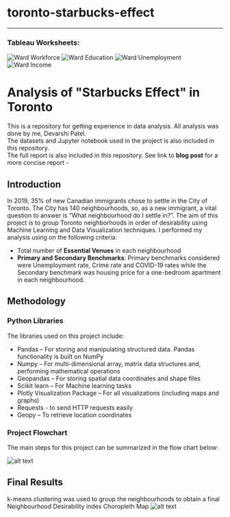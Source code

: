 # toronto-starbucks-effect
---

### Tableau Worksheets: 

![Ward Workforce](https://github.com/devarshi-ap/toronto-starbucks-effect/assets/59234436/5bb95901-fa38-417c-8993-3cc9f69b7231)
![Ward Education](https://github.com/devarshi-ap/toronto-starbucks-effect/assets/59234436/e1e0c2c8-3d18-4195-85bf-0c2056876b81)
![Ward Unemployment](https://github.com/devarshi-ap/toronto-starbucks-effect/assets/59234436/e154df39-101e-41ba-9628-7de57d0ecf08)
![Ward Income](https://github.com/devarshi-ap/toronto-starbucks-effect/assets/59234436/e554f24e-08b1-4a5f-9e49-b7a873a47b60)

# Analysis of "Starbucks Effect" in Toronto
This is a repository for getting experience in data analysis. All analysis was done by me, Devarshi Patel.<br />
The datasets and Jupyter notebook used in the project is also included in this repository.<br />
The full report is also included in this repository.
See link to **blog post** for a more concise report - 

## Introduction
In 2019, 35% of new Canadian immigrants chose to settle in the City of Toronto. The City has 140 neighbourhoods, so, as a new immigrant, a vital question to answer is “What neighbourhood do I settle in?”. The aim of this project is to group Toronto neighborhoods in order of desirability using Machine Learning and Data Visualization techniques. I performed my analysis using on the following criteria:  <br />
* Total number of **Essential Venues** in each neighbourhood  <br />
* **Primary and Secondary Benchmarks**: Primary benchmarks considered were Unemployment rate, Crime rate and COVID-19 rates while the Secondary benchmark was housing price for a one-bedroom apartment in each neighbourhood.  <br />

## Methodology
### Python Libraries
The libraries used on this project include:
* Pandas – For storing and manipulating structured data. Pandas functionality is built on NumPy
* Numpy – For multi-dimensional array, matrix data structures and, performing mathematical operations
* Geopandas – For storing spatial data coordinates and shape files
*	Scikit learn – For Machine learning tasks
* Plotly Visualization Package – For all visualizations (including maps and graphs)
*	Requests - to send HTTP requests easily
*	Geopy – To retrieve location coordinates

### Project Flowchart
The main steps for this project can be summarized in the flow chart below:

![alt text](https://github.com/jess-data/Coursera_Capstone/blob/main/Screenshot%202020-11-24%20014704.png)

## Final Results
k-means clustering was used to group the neighbourhoods to obtain a final Neighbourhood Desirability index Choropleth Map
![alt text](https://github.com/jess-data/Coursera_Capstone/blob/main/Toronto%20Neighbourhood%20Desirability%20Map.png)
